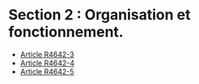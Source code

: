 # Section 2 : Organisation et fonctionnement.

* [Article R4642-3](./LEGIARTI000030975598.md)
* [Article R4642-4](./LEGIARTI000030975592.md)
* [Article R4642-5](./LEGIARTI000030975584.md)
